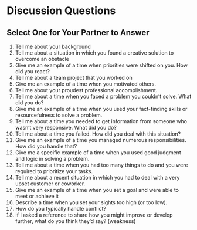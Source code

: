# Discussion Questions

## Select One for Your Partner to Answer

1. Tell me about your background
1. Tell me about a situation in which you found a creative solution to overcome an obstacle
1. Give me an example of a time when priorities were shifted on you. How did you react?
1. Tell me about a team project that you worked on
1. Give me an example of a time when you motivated others.
1. Tell me about your proudest professional accomplishment.
1. Tell me about a time when you faced a problem you couldn’t solve. What did you do?
1. Give me an example of a time when you used your fact-finding skills or resourcefulness to solve a problem.
1. Tell me about a time you needed to get information from someone who wasn’t very responsive. What did you do?
1. Tell me about a time you failed. How did you deal with this situation?
1. Give me an example of a time you managed numerous responsibilities. How did you handle that?
1. Give me a specific example of a time when you used good judgment and logic in solving a problem.
1. Tell me about a time when you had too many things to do and you were required to prioritize your tasks.
1. Tell me about a recent situation in which you had to deal with a very upset customer or coworker.
1. Give me an example of a time when you set a goal and were able to meet or achieve it
1. Describe a time when you set your sights too high (or too low).
1. How do you typically handle conflict?
1. If I asked a reference to share how you might improve or develop further, what do you think they’d say? (weakness)
